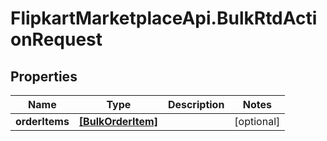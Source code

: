 # FlipkartMarketplaceApi.BulkRtdActionRequest

## Properties
Name | Type | Description | Notes
------------ | ------------- | ------------- | -------------
**orderItems** | [**[BulkOrderItem]**](BulkOrderItem.md) |  | [optional] 
